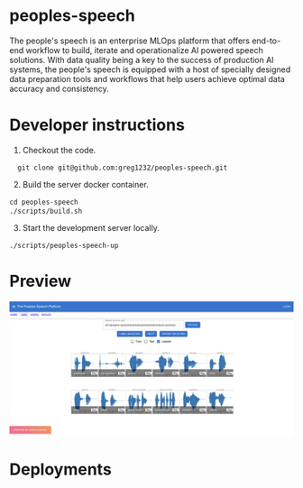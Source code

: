 # peoples-speech

The people's speech is an enterprise MLOps platform that offers end-to-end workflow to build, iterate and operationalize AI powered speech solutions. With data quality being a key to the success of production AI systems, the people's speech is equipped with a host of specially designed data preparation tools and workflows that help users achieve optimal data accuracy and consistency. 

# Developer instructions

1. Checkout the code.

```shell
  git clone git@github.com:greg1232/peoples-speech.git
```

2. Build the server docker container.

```shell
cd peoples-speech
./scripts/build.sh
```

3. Start the development server locally.

```shell
./scripts/peoples-speech-up
```

# Preview

![Preview image of people's speech](docs/images/preview.png)

# Deployments

